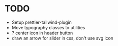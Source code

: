 # TODO

- Setup prettier-tailwind-plugin
- Move typography classes to utilities
- ? center icon in header button
- draw an arrow for slider in css, don't use svg icon

